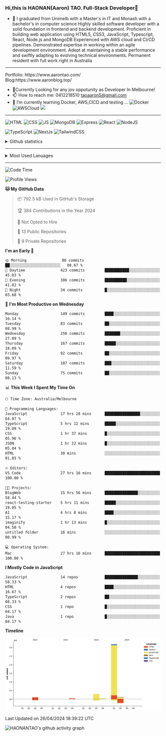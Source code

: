 ### Hi,this is HAONAN(Aaron) TAO. Full-Stack Developer👋

- 🔭 I graduated from Unimelb with a Master's in IT and Monash with a bachelor's in computer science
Highly skilled software developer with a solid foundation in frontend  and backend development. Proficient in building web application using HTML5, CSS3, JavaScript, Typescript, React, Node.js and MongoDB
Experienced with AWS cloud and CI/CD pipelines.
Demonstrated expertise in working within an agile development environment.
Adept at maintaining a stable performance and swiftly adapting to evolving technical environments.
Permanent resident with full work right in Australia
<hr/>
Portfolio: https://www.aarontao.com/
<br/>
Blog:https://www.aaronblog.top/

- 💬Currently Looking for any jov oppotunity as Developer In Melbourne!
- 📫 How to reach me:  0412218510   taoaaron5@gmail.com
- 🌱 I’m currently learning Docker, AWS,CICD and testing ...
![Docker](https://img.shields.io/badge/Docker-yellow?style=plastic)
![AWSCloud](https://img.shields.io/badge/AWS-yellow?style=plastic)
![](https://metrics.lecoq.io/insights/HAONANTAO)
<hr/>

![HTML](https://img.shields.io/badge/-HTML5-E34F26?style=flat-square&logo=html5&logoColor=white)
![CSS](https://img.shields.io/badge/-CSS3-1572B6?style=flat-square&logo=css3)
![JS](https://img.shields.io/badge/-JavaScript-oringe?style=flat-square&logo=javascript)
![MongoDB](https://img.shields.io/badge/MongoDB-blue?style=plastic)
![Express](https://img.shields.io/badge/Express-blue?style=plastic)
![React](https://img.shields.io/badge/react-blue?style=plastic)
![NodeJS](https://img.shields.io/badge/NodeJS-blue?style=plastic)

![TypeScript](https://img.shields.io/badge/TypeScript-blue?style=plastic)
![NextJs](https://img.shields.io/badge/NextJs-blue?style=plastic)
![TailwindCSS](https://img.shields.io/badge/TailwindCSS-blue?style=plastic)


<!-- [![Aaron's Most used languages](https://github-readme-stats.vercel.app/api/top-langs/?username=haonantao)]-->
<details>
  <summary>Github statistics</summary>
  <p align="center">
    <img src="https://github-readme-stats.vercel.app/api?username=HAONANTAO&show_icons=true" height="300"/>
  </p>
</details>
<hr/>
<details>
  <summary>Most Used Lanuages</summary>
  <p align="center">
    <img src="https://github-readme-stats.vercel.app/api/top-langs/?username=HAONANTAO&layout=donut-vertical" height="300"/>
  </p>
</details>

<hr/>

<!--START_SECTION:waka-->
![Code Time](http://img.shields.io/badge/Code%20Time-77%20hrs%2034%20mins-blue)

![Profile Views](http://img.shields.io/badge/Profile%20Views-29-blue)

**🐱 My GitHub Data** 

> 📦 792.5 kB Used in GitHub's Storage 
 > 
> 🏆 384 Contributions in the Year 2024
 > 
> 🚫 Not Opted to Hire
 > 
> 📜 13 Public Repositories 
 > 
> 🔑 9 Private Repositories 
 > 
**I'm an Early 🐤** 

```text
🌞 Morning                80 commits          ██░░░░░░░░░░░░░░░░░░░░░░░   08.67 % 
🌆 Daytime                423 commits         ███████████░░░░░░░░░░░░░░   45.83 % 
🌃 Evening                386 commits         ██████████░░░░░░░░░░░░░░░   41.82 % 
🌙 Night                  34 commits          █░░░░░░░░░░░░░░░░░░░░░░░░   03.68 % 
```
📅 **I'm Most Productive on Wednesday** 

```text
Monday                   149 commits         ████░░░░░░░░░░░░░░░░░░░░░   16.14 % 
Tuesday                  83 commits          ██░░░░░░░░░░░░░░░░░░░░░░░   08.99 % 
Wednesday                250 commits         ███████░░░░░░░░░░░░░░░░░░   27.09 % 
Thursday                 167 commits         █████░░░░░░░░░░░░░░░░░░░░   18.09 % 
Friday                   92 commits          ██░░░░░░░░░░░░░░░░░░░░░░░   09.97 % 
Saturday                 107 commits         ███░░░░░░░░░░░░░░░░░░░░░░   11.59 % 
Sunday                   75 commits          ██░░░░░░░░░░░░░░░░░░░░░░░   08.13 % 
```


📊 **This Week I Spent My Time On** 

```text
🕑︎ Time Zone: Australia/Melbourne

💬 Programming Languages: 
JavaScript               17 hrs 28 mins      ████████████████░░░░░░░░░   64.07 % 
TypeScript               5 hrs 12 mins       █████░░░░░░░░░░░░░░░░░░░░   19.09 % 
CSS                      1 hr 37 mins        █░░░░░░░░░░░░░░░░░░░░░░░░   05.96 % 
JSON                     1 hr 22 mins        █░░░░░░░░░░░░░░░░░░░░░░░░   05.04 % 
HTML                     30 mins             ░░░░░░░░░░░░░░░░░░░░░░░░░   01.85 % 

🔥 Editors: 
VS Code                  27 hrs 16 mins      █████████████████████████   100.00 % 

🐱‍💻 Projects: 
BlogWeb                  15 hrs 56 mins      ███████████████░░░░░░░░░░   58.44 % 
react-testing-starter    5 hrs 11 mins       █████░░░░░░░░░░░░░░░░░░░░   19.05 % 
A1                       4 hrs 8 mins        ████░░░░░░░░░░░░░░░░░░░░░   15.17 % 
imaginify                1 hr 13 mins        █░░░░░░░░░░░░░░░░░░░░░░░░   04.50 % 
untitled folder          16 mins             ░░░░░░░░░░░░░░░░░░░░░░░░░   00.99 % 

💻 Operating System: 
Mac                      27 hrs 16 mins      █████████████████████████   100.00 % 
```

**I Mostly Code in JavaScript** 

```text
JavaScript               14 repos            ███████████████░░░░░░░░░░   58.33 % 
HTML                     4 repos             ████░░░░░░░░░░░░░░░░░░░░░   16.67 % 
TypeScript               2 repos             ██░░░░░░░░░░░░░░░░░░░░░░░   08.33 % 
CSS                      1 repo              █░░░░░░░░░░░░░░░░░░░░░░░░   04.17 % 
Java                     1 repo              █░░░░░░░░░░░░░░░░░░░░░░░░   04.17 % 
```



**Timeline**

![Lines of Code chart](https://raw.githubusercontent.com/HAONANTAO/HAONANTAO/main/assets/bar_graph.png)


 Last Updated on 26/04/2024 18:39:22 UTC
<!--END_SECTION:waka-->


![HAONANTAO's github activity graph](https://github-readme-activity-graph.vercel.app/graph?username=HAONANTAO&theme=tokyo-night)


